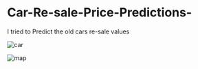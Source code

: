 # Car-Re-sale-Price-Predictions-
I tried to Predict the old cars re-sale values 


![car](https://icdn-4.motor1.com/images/mgl/NzWb9/s1/fiat-500l-chart.jpg)


![map](https://user-images.githubusercontent.com/87868599/145687007-e3d75cd9-3154-4472-b069-71ebd3f49ce0.jpg)

